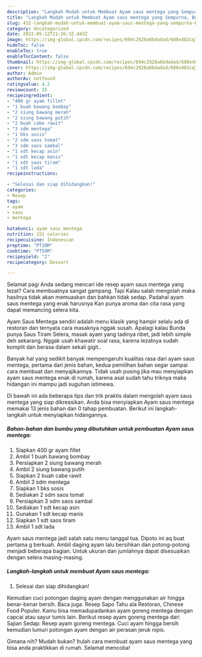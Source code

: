 ```yaml
---
description: "Langkah Mudah untuk Membuat Ayam saus mentega yang Sempurna, Buat Buka Puasa}"
title: "Langkah Mudah untuk Membuat Ayam saus mentega yang Sempurna, Buat Buka Puasa}"
slug: 432-langkah-mudah-untuk-membuat-ayam-saus-mentega-yang-sempurna-buat-buka-puasa
category: Uncategorized
date: 2022-05-12T21:26:32.443Z
image: https://img-global.cpcdn.com/recipes/694c2928a6bdadad/680x482cq70/ayam-saus-mentega-foto-resep-utama.jpg
hideToc: false
enableToc: true
enableTocContent: false
thumbnail: https://img-global.cpcdn.com/recipes/694c2928a6bdadad/680x482cq70/ayam-saus-mentega-foto-resep-utama.jpg
cover: https://img-global.cpcdn.com/recipes/694c2928a6bdadad/680x482cq70/ayam-saus-mentega-foto-resep-utama.jpg
author: Admin
authorAv: notfound
ratingvalue: 4.2
reviewcount: 15
recipeingredient:
- "400 gr ayam fillet"
- "1 buah bawang bombay"
- "2 siung bawang merah"
- "2 siung bawang putih"
- "2 buah cabe rawit"
- "3 sdm mentega"
- "1 bks sosis"
- "2 sdm saos tomat"
- "3 sdm saos sambal"
- "1 sdt kecap asin"
- "1 sdt kecap manis"
- "1 sdt saos tiram"
- "1 sdt lada"
recipeinstructions:

- "Selesai dan siap dihidangkan!"
categories:
- Resep
tags:
- ayam
- saus
- mentega

katakunci: ayam saus mentega 
nutrition: 151 calories
recipecuisine: Indonesian
preptime: "PT10M"
cooktime: "PT59M"
recipeyield: "2"
recipecategory: Dessert

---
```



Selamat pagi Anda sedang mencari ide resep ayam saus mentega yang lezat? Cara membuatnya sangat gampang. Tapi Kalau salah mengolah maka hasilnya tidak akan memuaskan dan bahkan tidak sedap. Padahal ayam saus mentega yang enak harusnya Kan punya aroma dan cita rasa yang dapat memancing selera kita.


Ayam Saus Mentega sendiri adalah menu klasik yang hampir selalu ada di restoran dan ternyata cara masaknya nggak susah. Apalagi kalau Bunda punya Saus Tiram Selera, masak ayam yang tadinya ribet, jadi lebih simple deh sekarang. Nggak usah khawatir soal rasa, karena lezatnya sudah komplit dan berasa dalam sekali gigit..

Banyak hal yang sedikit banyak mempengaruhi kualitas rasa dari ayam saus mentega, pertama dari jenis bahan, kedua pemilihan bahan segar sampai cara membuat dan menyajikannya. Tidak usah pusing jika mau menyiapkan ayam saus mentega enak di rumah, karena asal sudah tahu triknya maka hidangan ini mampu jadi suguhan istimewa.


Di bawah ini ada beberapa tips dan trik praktis dalam mengolah ayam saus mentega yang siap dikreasikan. Anda bisa menyiapkan Ayam saus mentega memakai 13 jenis bahan dan 0 tahap pembuatan. Berikut ini langkah-langkah untuk menyiapkan hidangannya.

<!--inarticleads1-->

##### Bahan-bahan dan bumbu yang dibutuhkan untuk pembuatan Ayam saus mentega:

1. Siapkan 400 gr ayam fillet
1. Ambil 1 buah bawang bombay
1. Persiapkan 2 siung bawang merah
1. Ambil 2 siung bawang putih
1. Siapkan 2 buah cabe rawit
1. Ambil 3 sdm mentega
1. Siapkan 1 bks sosis
1. Sediakan 2 sdm saos tomat
1. Persiapkan 3 sdm saos sambal
1. Sediakan 1 sdt kecap asin
1. Gunakan 1 sdt kecap manis
1. Siapkan 1 sdt saos tiram
1. Ambil 1 sdt lada


Ayam saus mentega jadi salah satu menu tanggal tua. Dipoto ini aq buat pertama g berkuah. Ambil daging ayam lalu bersihkan dan potong-potong menjadi beberapa bagian. Untuk ukuran dan jumlahnya dapat disesuaikan dengan selera masing-masing. 

<!--inarticleads2-->

##### Langkah-langkah untuk membuat Ayam saus mentega:


1. Selesai dan siap dihidangkan!

Kemudian cuci potongan daging ayam dengan menggunakan air hingga benar-benar bersih. Baca juga: Resep Sapo Tahu ala Restoran, Chinese Food Populer. Kamu bisa memadupadankan ayam goreng mentega dengan capcai atau sayur tumis lain. Berikut resep ayam goreng mentega dari Sajian Sedap: Resep ayam goreng mentega. Cuci ayam hingga bersih kemudian lumuri potongan ayam dengan air perasan jeruk nipis. 

Gimana nih? Mudah bukan? Itulah cara membuat ayam saus mentega yang bisa anda praktikkan di rumah. Selamat mencoba!

